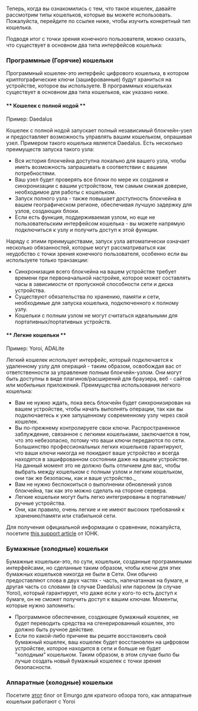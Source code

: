 
Теперь, когда вы ознакомились с тем, что такое кошелек, давайте рассмотрим типы кошельков, которые вы можете использовать. Пожалуйста, перейдите по ссылке ниже, чтобы изучить конкретный тип кошелька.

Подводя итог с точки зрения конечного пользователя, можно сказать, что существует в основном два типа интерфейсов кошелька:

### Программные (Горячие) кошельки

Программный кошелек-это интерфейс цифрового кошелька, в котором криптографические ключи (зашифрованные) будут храниться на устройстве, которое вы используете. В программных кошельках существует в основном два типа кошельков, как указано ниже.

<!-- tabs:start -->

#### ** Кошелек с полной нодой **

Пример: Daedalus

Кошелек с полной нодой запускает полный независимый блокчейн-узел и предоставляет возможность управлять вашим кошельком, опрашивая узел. Примером такого кошелька является Daedalus. Есть несколько преимуществ запуска такого узла:
 - Вся история блокчейна доступна локально для вашего узла, чтобы иметь возможность запрашивать в соответствии с вашими потребностями.
 - Ваш узел будет проверять все блоки по мере их создания и синхронизации с вашим устройством, тем самым снижая доверие, необходимое для работы с кошельком.
 - Запуск полного узла - также повышает доступность блокчейна в вашем географическом регионе, обеспечивая лучшую задержку для узлов, создающих блоки.
 - Если есть функция, поддерживаемая узлом, но еще не пользовательским интерфейсом кошелька - вы можете напрямую подключиться к узлу и получить доступ к этой функции.

Наряду с этими преимуществами, запуск узла автоматически означает несколько обязанностей, которые могут рассматриваться как неудобство с точки зрения конечного пользователя, особенно если вы используете только транзакции:
 - Синхронизация всего блокчейна на вашем устройстве требует времени при первоначальной настройке, которое может составлять часы в зависимости от пропускной способности сети и диска устройства.
 - Существуют обязательства по хранению, памяти и сети, необходимые для запуска кошелька, подключенного к полному узлу.
 - Кошельки с полным узлом не могут считаться идеальными для портативных/портативных устройств.
 
#### ** Легкие кошельки **

Пример: Yoroi, ADALite

Легкий кошелек использует интерфейс, который подключается к удаленному узлу для операций - таким образом, освобождая вас от ответственности за управление полным блокчейн-узлом. Они могут быть доступны в виде плагинов/расширений для браузера, веб - сайтов или мобильных приложений. Преимущества использования легкого кошелька:
- Вам не нужно ждать, пока весь блокчейн будет синхронизирован на вашем устройстве, чтобы начать выполнять операции, так как вы подключаетесь к уже запущенному современному узлу через свой кошелек.
- Вы по-прежнему контролируете свои ключи. Распространенное заблуждение, связанное с легкими кошельками, заключается в том, что это небезопасно, потому что ваши ключи передаются по сети. Большинство профессиональных легких кошельков гарантируют, что ваши ключи никогда не покидают ваше устройство и всегда находятся в зашифрованном состоянии даже на вашем устройстве. На данный момент это не должно быть отличием для вас, чтобы выбрать между кошельком с полным узлом и легким кошельком, они так же безопасны, как и ваше устройство._
- Вам не нужно беспокоиться о выполнении обновлений узлов блокчейна, так как это можно сделать на стороне сервера.
- Легкие кошельки могут быть легко интегрированы в портативные/ручные устройства.
- Они, как правило, очень легкие и не имеют высоких требований к хранению/памяти или стабильной сети.

Для получения официальной информации о сравнении, пожалуйста, посетите [this support article](https://iohk.zendesk.com/hc/en-us/articles/360026058573-Daedalus-wallet-compared-to-Yoroi-wallet) от IOHK.

<!-- tabs:end -->

### Бумажные (холодные) кошельки

Бумажные кошельки-это, по сути, кошельки, созданные программными интерфейсами, но сделанные таким образом, чтобы ключи для этих бумажных кошельков никогда не были в Сети. Они обычно предоставляют слова в двух частях - часть, напечатанная на бумаге, и другая часть со словами (в случае Daedalus) или паролем (в случае Yoroi), который гарантирует, что даже если у кого-то есть доступ к бумаге, он не сможет получить доступ к вашим ключам. Моменты, которые нужно запомнить:
- Программное обеспечение, создающее бумажный кошелек, не будет переводить средства на сгенерированный кошелек, это должно быть ручное действие.
- Если по какой-либо причине вы решите восстановить свой бумажный кошелек, ваш кошелек будет восстановлен на цифровом устройстве, которое находится в сети и больше не будет "холодным" кошельком. Таким образом, в этом случае было бы лучше создать новый бумажный кошелек с точки зрения безопасности.

### Аппаратные (холодные) кошельки

Посетите [этот](https://emurgo.io/en/blog/hardware-wallet-explanation-yoroi-keep-ada-safe) блог от Emurgo для краткого обзора того, как аппаратные кошельки работают с Yoroi
